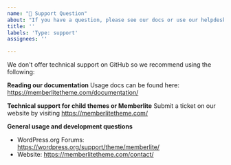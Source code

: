 ```yaml
---
name: "💬 Support Question"
about: "If you have a question, please see our docs or use our helpdesk."
title: ''
labels: 'Type: support'
assignees: ''

---
```


We don't offer technical support on GitHub so we recommend using the following:

**Reading our documentation**
Usage docs can be found here: https://memberlitetheme.com/documentation/

**Technical support for child themes or Memberlite**
Submit a ticket on our website by visiting https://memberlitetheme.com/

**General usage and development questions**
- WordPress.org Forums: https://wordpress.org/support/theme/memberlite/
- Website: https://memberlitetheme.com/contact/
